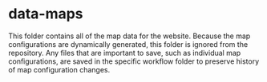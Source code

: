 # data-maps #

This folder contains all of the map data for the website.
Because the map configurations are dynamically generated, this folder is ignored from the repository.
Any files that are important to save, such as individual map configurations,
are saved in the specific workflow folder to preserve history of map configuration changes.
